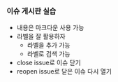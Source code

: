 ### 이슈 게시판 실습
- 내용은 마크다운 사용 가능
- 라벨을 잘 활용하자
    - 라벨을 추가 가능
    - 라벨로 검색 가능
- close issue로 이슈 닫기
- reopen issue로 닫은 이슈 다시 열기
